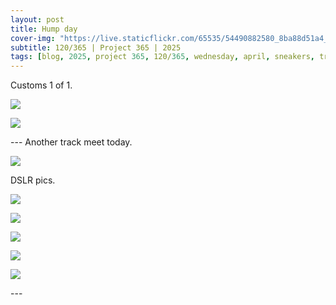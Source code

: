 ```yaml
---
layout: post
title: Hump day
cover-img: "https://live.staticflickr.com/65535/54490882580_8ba88d51a4_h.jpg"
subtitle: 120/365 | Project 365 | 2025
tags: [blog, 2025, project 365, 120/365, wednesday, april, sneakers, track meet]
---
```

<style>
  .intro-header.big-img {
    background-position:center; 
  }
</style>
Customs 1 of 1.
<p class="post-img-wrap">
  <img src="https://live.staticflickr.com/65535/54489177360_6386370880_h.jpg">
</p>
<p class="post-img-wrap">
  <img src="https://live.staticflickr.com/65535/54489177695_594faf5c34_h.jpg">
</p>
---
Another track meet today.
<p class="post-img-wrap">
  <img src="https://live.staticflickr.com/65535/54489177845_cc9842aec0_h.jpg">
</p>
DSLR pics.
<p class="post-img-wrap">
  <img src="https://live.staticflickr.com/65535/54490538291_31c93e6e5a_h.jpg">
</p>
<p class="post-img-wrap">
  <img src="https://live.staticflickr.com/65535/54490882580_8ba88d51a4_h.jpg">
</p>
<p class="post-img-wrap">
  <img src="https://live.staticflickr.com/65535/54489680437_04f403db54_h.jpg">
</p>
<p class="post-img-wrap">
  <img src="https://live.staticflickr.com/65535/54490882470_278443d667_h.jpg">
</p>
<p class="post-img-wrap">
  <img src="https://live.staticflickr.com/65535/54490882225_7953a35c26_h.jpg">
</p>
---
